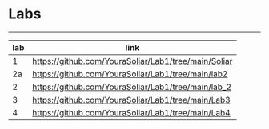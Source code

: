 # Labs 
***


| lab |                        link                          |
|-----|------------------------------------------------------|
|  1  | https://github.com/YouraSoliar/Lab1/tree/main/Soliar |
|  2a | https://github.com/YouraSoliar/Lab1/tree/main/lab2   |
|  2  | https://github.com/YouraSoliar/Lab1/tree/main/lab_2  |
|  3  | https://github.com/YouraSoliar/Lab1/tree/main/Lab3   |
|  4  | https://github.com/YouraSoliar/Lab1/tree/main/Lab4   |
